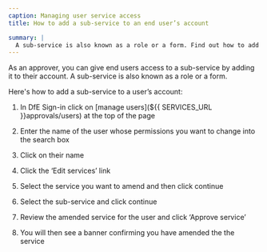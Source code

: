```yaml
---
caption: Managing user service access
title: How to add a sub-service to an end user’s account

summary: |
  A sub-service is also known as a role or a form. Find out how to add a sub-service to an end user’s account with this guide.
---
```


As an approver, you can give end users access to a sub-service by adding it to their account. A sub-service is also known as a role or a form.

Here's how to add a sub-service to a user’s account:

1. In DfE Sign-in click on [manage users](${{ SERVICES_URL }}approvals/users) at the top of the page

2. Enter the name of the user whose permissions you want to change into the search box

3. Click on their name

4. Click the ‘Edit services’ link

5. Select the service you want to amend and then click continue

6. Select the sub-service and click continue

7. Review the amended service for the user and click ‘Approve service’

8. You will then see a banner confirming you have amended the the service
